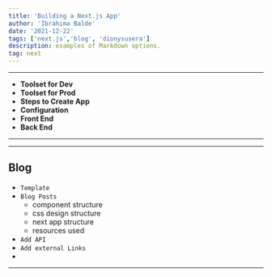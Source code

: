 ```yaml
---
title: 'Building a Next.js App'
author: 'Ibrahima Balde'
date: '2021-12-22'
tags: ['next.js','blog', 'dionysusera']
description: examples of Markdown options.
tag: next
---
```


___

- **Toolset for Dev**
- **Toolset for Prod**
- **Steps to Create App**
- **Configuration**
- **Front End**
- **Back End**

___
___

## Blog

- `Template`
- `Blog Posts`
  - component structure
  - css design structure
  - next app structure
  - resources used
- `Add API`
- `Add external Links`
- 
___
